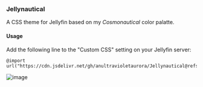 ### Jellynautical

A CSS theme for Jellyfin based on my *Cosmonautical* color palatte.

#### Usage
Add the following line to the "Custom CSS" setting on your Jellyfin server:
```
@import url("https://cdn.jsdelivr.net/gh/anultravioletaurora/Jellynautical@refs/heads/main/min/cosmonautical.min.css");
```

![image](https://github.com/user-attachments/assets/822a0ab6-76a6-47f9-a227-389e17a1663b)
